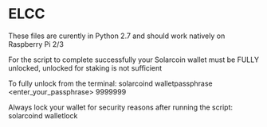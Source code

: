 # ELCC

These files are curently in Python 2.7 and should work natively on Raspberry Pi 2/3

For the script to complete successfully your Solarcoin wallet must be FULLY unlocked, unlocked for staking is not sufficient

  To fully unlock from the terminal: solarcoind walletpassphrase <enter_your_passphrase> 9999999
  
  Always lock your wallet for security reasons after running the script: solarcoind walletlock
